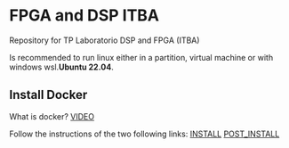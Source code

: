 # FPGA and DSP ITBA
Repository for TP Laboratorio DSP and FPGA (ITBA)

Is recommended to run linux either in a partition, virtual machine or with windows wsl.**Ubuntu 22.04**.
## Install Docker

What is docker?
[VIDEO](https://www.youtube.com/watch?v=rOTqprHv1YE)

Follow the instructions of the two following links:
[INSTALL](https://docs.docker.com/engine/install/ubuntu/)
[POST_INSTALL](https://docs.docker.com/engine/install/linux-postinstall/)

